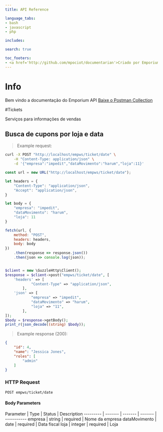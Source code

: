 ```yaml
---
title: API Reference

language_tabs:
- bash
- javascript
- php

includes:

search: true

toc_footers:
- <a href='http://github.com/mpociot/documentarian'>Criado por Emporium Devs</a>
---
```

<!-- START_INFO -->
# Info

Bem vindo a documentação do Emporium API
[Baixe o Postman Collection](http://localhost/docs/collection.json)

<!-- END_INFO -->

#Tickets

Serviços para informações de vendas

<!-- START_e503e0e2b2931a146fcd5e2c452efd47 -->
## Busca de cupons por loja e data

> Example request:

```bash
curl -X POST "http://localhost/empws/ticket/date" \
    -H "Content-Type: application/json" \
    -d '{"empresa":"impedit","dataMovimento":"harum","loja":11}'

```
```javascript
const url = new URL("http://localhost/empws/ticket/date");

let headers = {
    "Content-Type": "application/json",
    "Accept": "application/json",
}

let body = {
    "empresa": "impedit",
    "dataMovimento": "harum",
    "loja": 11
}

fetch(url, {
    method: "POST",
    headers: headers,
    body: body
})
    .then(response => response.json())
    .then(json => console.log(json));
```
```php

$client = new \GuzzleHttp\Client();
$response = $client->post("empws/ticket/date", [
    'headers' => [
            "Content-Type" => "application/json",
        ],
    'json' => [
            "empresa" => "impedit",
            "dataMovimento" => "harum",
            "loja" => "11",
        ],
]);
$body = $response->getBody();
print_r(json_decode((string) $body));
```


> Example response (200):

```json
{
    "id": 4,
    "name": "Jessica Jones",
    "roles": [
        "admin"
    ]
}
```

### HTTP Request
`POST empws/ticket/date`

#### Body Parameters

Parameter | Type | Status | Description
--------- | ------- | ------- | ------- | -----------
    empresa | string |  required  | Nome da empresa
    dataMovimento | date |  required  | Data fiscal
    loja | integer |  required  | Loja

<!-- END_e503e0e2b2931a146fcd5e2c452efd47 -->


